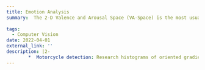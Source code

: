 ```yaml
---
title: Emotion Analysis
summary:  The 2-D Valence and Arousal Space (VA-Space) is the most usual dimensional emotion representation; valence shows how positive or negative an emotional state is, whilst arousal shows how passive or active it is.
    
tags:
  - Computer Vision
date: 2022-04-01
external_link: ''
description: |2-
        *  Motorcycle detection: Research histograms of oriented gradients (HOG), local binary patterns (LBP) features and support vector machines (SVM) for detection. 
---
```

